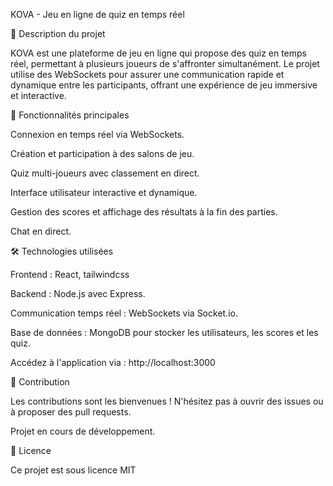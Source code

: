 KOVA - Jeu en ligne de quiz en temps réel

🎯 Description du projet

KOVA est une plateforme de jeu en ligne qui propose des quiz en temps réel, permettant à plusieurs joueurs de s'affronter simultanément. Le projet utilise des WebSockets pour assurer une communication rapide et dynamique entre les participants, offrant une expérience de jeu immersive et interactive.

🚀 Fonctionnalités principales

Connexion en temps réel via WebSockets.

Création et participation à des salons de jeu.

Quiz multi-joueurs avec classement en direct.

Interface utilisateur interactive et dynamique.

Gestion des scores et affichage des résultats à la fin des parties.

Chat en direct.

🛠️ Technologies utilisées

Frontend : React, tailwindcss

Backend : Node.js avec Express.

Communication temps réel : WebSockets via Socket.io.

Base de données : MongoDB pour stocker les utilisateurs, les scores et les quiz.

Accédez à l'application via : http://localhost:3000

🤝 Contribution

Les contributions sont les bienvenues ! N'hésitez pas à ouvrir des issues ou à proposer des pull requests.

Projet en cours de développement. 

📄 Licence

Ce projet est sous licence MIT
